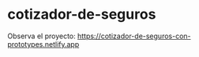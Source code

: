 # cotizador-de-seguros
Observa el proyecto: https://cotizador-de-seguros-con-prototypes.netlify.app
